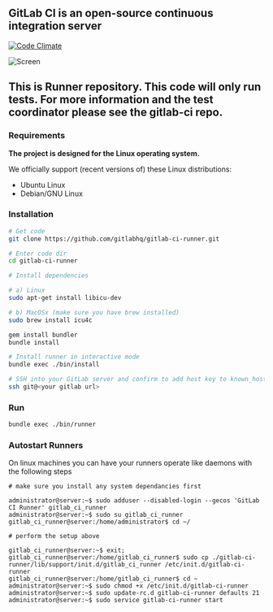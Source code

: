 ## GitLab CI is an open-source continuous integration server

[![Code Climate](https://codeclimate.com/github/gitlabhq/gitlab-ci-runner.png)](https://codeclimate.com/github/gitlabhq/gitlab-ci-runner)

![Screen](https://github.com/downloads/gitlabhq/gitlab-ci/gitlab_ci_preview.png)

## This is Runner repository. This code will only run tests. For more information and the test coordinator please see the gitlab-ci repo.

### Requirements

**The project is designed for the Linux operating system.**

We officially support (recent versions of) these Linux distributions:

- Ubuntu Linux
- Debian/GNU Linux


### Installation

```bash
# Get code
git clone https://github.com/gitlabhq/gitlab-ci-runner.git

# Enter code dir
cd gitlab-ci-runner

# Install dependencies

# a) Linux
sudo apt-get install libicu-dev

# b) MacOSx (make sure you have brew installed)
sudo brew install icu4c

gem install bundler
bundle install

# Install runner in interactive mode
bundle exec ./bin/install

# SSH into your GitLab server and confirm to add host key to known_hosts
ssh git@<your gitlab url>
```

### Run

```bash
bundle exec ./bin/runner
```

### Autostart Runners

On linux machines you can have your runners operate like daemons with the following steps

```
# make sure you install any system dependancies first

administrator@server:~$ sudo adduser --disabled-login --gecos 'GitLab CI Runner' gitlab_ci_runner
administrator@server:~$ sudo su gitlab_ci_runner
gitlab_ci_runner@server:/home/administrator$ cd ~/

# perform the setup above

gitlab_ci_runner@server:~$ exit;
gitlab_ci_runner@server:/home/gitlab_ci_runner$ sudo cp ./gitlab-ci-runner/lib/support/init.d/gitlab_ci_runner /etc/init.d/gitlab-ci-runner
gitlab_ci_runner@server:/home/gitlab_ci_runner$ cd ~
administrator@server:~$ sudo chmod +x /etc/init.d/gitlab-ci-runner
administrator@server:~$ sudo update-rc.d gitlab-ci-runner defaults 21 
administrator@server:~$ sudo service gitlab-ci-runner start
```


